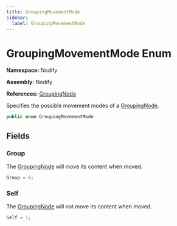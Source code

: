 ```yaml
---
title: GroupingMovementMode
sidebar:
  label: GroupingMovementMode
---
```


# GroupingMovementMode Enum  
  
**Namespace:** Nodify  
  
**Assembly:** Nodify  
  
**References:** [GroupingNode](Nodify_GroupingNode)  
  
Specifies the possible movement modes of a [GroupingNode](Nodify_GroupingNode).  
  
```csharp  
public enum GroupingMovementMode  
```  
  
## Fields  
  
### Group  
  
The [GroupingNode](Nodify_GroupingNode) will move its content when moved.  
  
```csharp  
Group = 0;  
```  
  
### Self  
  
The [GroupingNode](Nodify_GroupingNode) will not move its content when moved.  
  
```csharp  
Self = 1;  
```  
  

